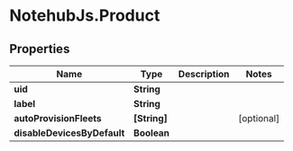 # NotehubJs.Product

## Properties

Name | Type | Description | Notes
------------ | ------------- | ------------- | -------------
**uid** | **String** |  | 
**label** | **String** |  | 
**autoProvisionFleets** | **[String]** |  | [optional] 
**disableDevicesByDefault** | **Boolean** |  | 


